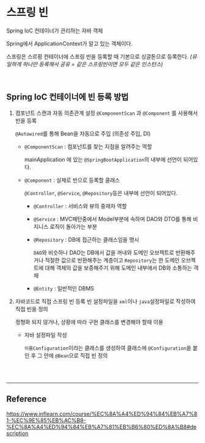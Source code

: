 # 스프링 빈

Spring IoC 컨테이너가 관리하는 자바 객체

Spring에서 ApplicationContext가 알고 있는 객체이다.

스프링은 스르핑 컨테이너에 스프링 빈을 등록할 때 기본으로 싱글톤으로 등록한다. _(유일하게 하나만 등록해서 공유 = 같은 스프링빈이면 모두 같은 인스턴스)_

<br>

## Spring IoC 컨테이너에 빈 등록 방법

1. 컴포넌트 스캔과 자동 의존관계 설정
   `@ComponentScan` 과 `@Component` 를 사용해서 빈을 등록

   `@Autowired`를 통해 Bean을 자동으로 주입 (의존성 주입, DI)

   - `@ComponentScan` : 컴포넌트를 찾는 지점을 알려주는 역할

     mainApplication 에 있는 `@SpringBootApplication`의 내부에 선언이 되어있다.

   - `@Component` : 실제로 빈으로 등록할 클래스

     `@Controller`, `@Service`, `@Repository`등은 내부에 선언이 되어있다.

     - `@Controller` : 서비스와 뷰의 중재자 역할

     - `@Service` : MVC패턴중에서 Model부분에 속하며 DAO와 DTO를 통해 비지니스 로직이 돌아가는 부분

     - `@Repository` : DB에 접근하는 클래스임을 명시

       `DAO`와 비슷하나 DAO는 DB에서 값을 꺼내와 도메인 오브젝트로 반환해주거나 적절한 값으로 반환해주는 계층이고 `Repository`는 한 도메인 오브젝트에 대해 객체의 값을 보증해주기 위해 도메인 내부에서 DB와 소통하는 객체

     - `@Entity` : 일반적인 DBMS

1. 자바코드로 직접 스프링 빈 등록
   빈 설정파일을 `xml`이나 `java`설정파일로 작성하여 직접 빈을 정의

   정형화 되지 않거나, 상황에 따라 구현 클래스를 변경해야 할때 이용

   - 자바 설정파일 작성

     `이름Configuration`이라는 클래스를 생성하여 클래스에 `@Configuration`을 붙인 후 그 안에 `@Bean`으로 직접 빈 정의

<br><br>

---

## Reference

https://www.inflearn.com/course/%EC%8A%A4%ED%94%84%EB%A7%81-%EC%9E%85%EB%AC%B8-%EC%8A%A4%ED%94%84%EB%A7%81%EB%B6%80%ED%8A%B8#description
